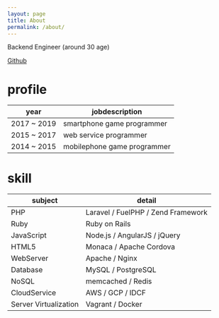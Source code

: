 ```yaml
---
layout: page
title: About
permalink: /about/
---
```


Backend Engineer (around 30 age)

[Github](https://github.com/akira-kaneko)

# profile

| year | jobdescription |
| ---- | ---- |
| 2017 ~ 2019 | smartphone game programmer |
| 2015 ~ 2017 | web service programmer |
| 2014 ~ 2015 | mobilephone game programmer |

# skill

| subject | detail |
| ---- | ---- |
| PHP | Laravel / FuelPHP / Zend Framework |
| Ruby | Ruby on Rails |
| JavaScript | Node.js / AngularJS / jQuery |
| HTML5 | Monaca / Apache Cordova |
| WebServer | Apache / Nginx |
| Database | MySQL / PostgreSQL |
| NoSQL | memcached / Redis |
| CloudService | AWS / GCP / IDCF |
| Server Virtualization | Vagrant / Docker |